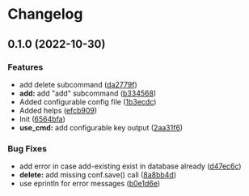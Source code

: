 # Changelog

## 0.1.0 (2022-10-30)


### Features

* add delete subcommand ([da2779f](https://github.com/blkgoose/saint-peter/commit/da2779f3fd2c48be1087464aaa39410d35b7f2ec))
* **add:** add "add" subcommand ([b334568](https://github.com/blkgoose/saint-peter/commit/b3345688b24721bee45d8d1abb78a1ba423df760))
* Added configurable config file ([1b3ecdc](https://github.com/blkgoose/saint-peter/commit/1b3ecdce898e647e6698af4982649d92045d77e5))
* Added helps ([efcb909](https://github.com/blkgoose/saint-peter/commit/efcb90918a713d049fa59647faedf486d2dbb16c))
* Init ([6564bfa](https://github.com/blkgoose/saint-peter/commit/6564bfa5c2deaf5c4b7872c4e1cd0b767684b0cd))
* **use_cmd:** add configurable key output ([2aa31f6](https://github.com/blkgoose/saint-peter/commit/2aa31f6ecff5cb21e8acebe0e81852cc0f651256))


### Bug Fixes

* add error in case add-existing exist in database already ([d47ec6c](https://github.com/blkgoose/saint-peter/commit/d47ec6c1de85106e528239dad1cc1825cdf11bb1))
* **delete:** add missing conf.save() call ([8a8bb4d](https://github.com/blkgoose/saint-peter/commit/8a8bb4d1440e70de6e75cfded6c6db51d9a5dd42))
* use eprintln for error messages ([b0e1d6e](https://github.com/blkgoose/saint-peter/commit/b0e1d6e00d46d545d69b8621cdf18d33e0733d13))
